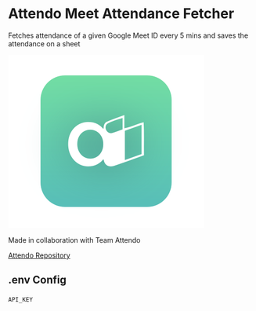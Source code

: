 # Attendo Meet Attendance Fetcher

Fetches attendance of a given Google Meet ID every 5 mins and saves the attendance on a sheet

![](https://raw.githubusercontent.com/mak626/attendo/a5939dcef187f33c2b3111349646e748bd616382/icon.svg)

Made in collaboration with Team Attendo

[Attendo Repository](https://github.com/mak626/attendo)

## .env Config

`API_KEY`
